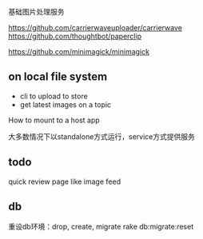 基础图片处理服务

https://github.com/carrierwaveuploader/carrierwave
https://github.com/thoughtbot/paperclip

https://github.com/minimagick/minimagick


## on local file system

* cli to upload to store
* get latest images on a topic


How to mount to a host app


大多数情况下以standalone方式运行，service方式提供服务

## todo

quick review page like image feed

## db

重设db环境：drop, create, migrate
rake db:migrate:reset
